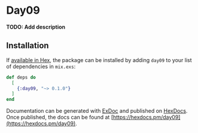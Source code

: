 # Day09

**TODO: Add description**

## Installation

If [available in Hex](https://hex.pm/docs/publish), the package can be installed
by adding `day09` to your list of dependencies in `mix.exs`:

```elixir
def deps do
  [
    {:day09, "~> 0.1.0"}
  ]
end
```

Documentation can be generated with [ExDoc](https://github.com/elixir-lang/ex_doc)
and published on [HexDocs](https://hexdocs.pm). Once published, the docs can
be found at [https://hexdocs.pm/day09](https://hexdocs.pm/day09).

